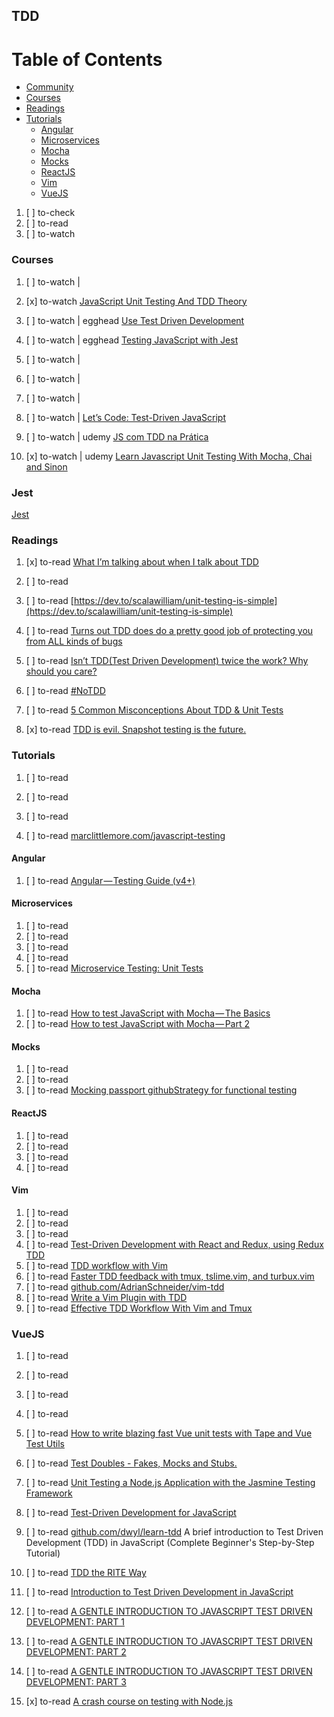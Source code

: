 ## TDD

# Table of Contents
<!-- MarkdownTOC depth=4 -->
  - [Community](#community)
  - [Courses](#courses)
  - [Readings](#readings)
  - [Tutorials](#tutorials)
    - [Angular](#angular)
    - [Microservices](#microservices)
    - [Mocha](#mocha)
    - [Mocks](#mocks)
    - [ReactJS](#reactjs)
    - [Vim](#vim)
    - [VueJS](#vuejs)
<!-- /MarkdownTOC -->

  1. [ ] to-check []()
  1. [ ] to-read []()
  1. [ ] to-watch []()

### Courses

  1. [ ] to-watch |  []()

  1. [x] to-watch [JavaScript Unit Testing And TDD Theory](https://www.hirez.io/c/javascript-unit-testing-and-tdd-theory/e/tdd-theory-course-introduction)

  1. [ ] to-watch | egghead [Use Test Driven Development](https://egghead.io/lessons/javascript-use-test-driven-development?pl=testing-javascript-with-jest-a36c4074)
  1. [ ] to-watch | egghead [Testing JavaScript with Jest](https://egghead.io/playlists/testing-javascript-with-jest-a36c4074)
  1. [ ] to-watch |  []()
  1. [ ] to-watch |  []()
  1. [ ] to-watch |  []()
  1. [ ] to-watch |  [Let’s Code: Test-Driven JavaScript](https://www.letscodejavascript.com/)

  1. [ ] to-watch | udemy [JS com TDD na Prática](https://www.udemy.com/js-com-tdd-na-pratica/learn/v4/overview)
  1. [x] to-watch | udemy [Learn Javascript Unit Testing With Mocha, Chai and Sinon](https://www.udemy.com/learn-javascript-unit-testing-with-mocha-chai-and-sinon/learn/v4/overview)

### Jest

  [Jest](jest.md)

### Readings

  1. [x] to-read [What I’m talking about when I talk about TDD](https://medium.com/@ramtop/what-im-talking-about-when-i-talk-about-tdd-546a383468be)

  1. [ ] to-read []()
  1. [ ] to-read [https://dev.to/scalawilliam/unit-testing-is-simple](https://dev.to/scalawilliam/unit-testing-is-simple)
  1. [ ] to-read [Turns out TDD does do a pretty good job of protecting you from ALL kinds of bugs](https://medium.com/@_ericelliott/turns-out-tdd-does-do-a-pretty-good-job-of-protecting-you-from-all-kinds-of-bugs-168bcffd29c5)
  1. [ ] to-read [Isn’t TDD(Test Driven Development) twice the work? Why should you care?](https://codeburst.io/isnt-tdd-test-driven-development-twice-the-work-why-should-you-care-4ddcabeb3df9)

  1. [ ] to-read [#NoTDD](https://blogs.msdn.microsoft.com/ericgu/2017/06/22/notdd/?utm_content=buffer2bd27)

  1. [ ] to-read [5 Common Misconceptions About TDD & Unit Tests](https://medium.com/javascript-scene/5-common-misconceptions-about-tdd-unit-tests-863d5beb3ce9)
  1. [x] to-read [TDD is evil. Snapshot testing is the future.](https://medium.com/@BetterCallSky/tdd-is-evil-snapshot-testing-is-the-future-a43e20c9f630)

### Tutorials

  1. [ ] to-read []()
  1. [ ] to-read []()
  1. [ ] to-read []()

  1. [ ] to-read [marclittlemore.com/javascript-testing](https://www.marclittlemore.com/javascript-testing/)

#### Angular

  1. [ ] to-read [Angular — Testing Guide (v4+)](https://medium.com/google-developer-experts/angular-2-testing-guide-a485b6cb1ef0)

#### Microservices

  1. [ ] to-read []()
  1. [ ] to-read []()
  1. [ ] to-read []()
  1. [ ] to-read []()
  1. [ ] to-read [Microservice Testing: Unit Tests](https://medium.com/@nathankpeck/microservice-testing-unit-tests-d795194fe14e)

#### Mocha

  1. [ ] to-read [How to test JavaScript with Mocha — The Basics](https://codeburst.io/how-to-test-javascript-with-mocha-the-basics-80132324752e)
  1. [ ] to-read [How to test JavaScript with Mocha — Part 2](https://codeburst.io/how-to-test-javascript-with-mocha-part-2-2d83fcb6101a)

#### Mocks

  1. [ ] to-read []()
  1. [ ] to-read []()
  1. [ ] to-read [Mocking passport githubStrategy for functional testing](https://medium.com/chingu/mocking-passport-githubstrategy-for-functional-testing-33e7ed4f9aa3)

#### ReactJS

  1. [ ] to-read []()
  1. [ ] to-read []()
  1. [ ] to-read []()
  1. [ ] to-read []()

#### Vim

  1. [ ] to-read []()
  1. [ ] to-read []()
  1. [ ] to-read []()
  1. [ ] to-read [Test-Driven Development with React and Redux, using Redux TDD](https://medium.freecodecamp.org/test-driven-development-with-react-and-redux-using-redux-tdd-3fd3be299918)
  1. [ ] to-read [TDD workflow with Vim](https://medium.com/@shxfee/tdd-workflow-with-vim-173264280530)
  1. [ ] to-read [Faster TDD feedback with tmux, tslime.vim, and turbux.vim](http://joshuadavey.com/2012/01/10/faster-tdd-feedback-with-tmux-tslime-vim-and-turbux/)
  1. [ ] to-read [github.com/AdrianSchneider/vim-tdd](https://github.com/AdrianSchneider/vim-tdd)
  1. [ ] to-read [Write a Vim Plugin with TDD](https://robots.thoughtbot.com/write-a-vim-plugin-with-tdd)
  1. [ ] to-read [Effective TDD Workflow With Vim and Tmux](http://www.blog.bdauria.com/?p=147)

### VueJS

  1. [ ] to-read []()
  1. [ ] to-read []()
  1. [ ] to-read []()
  1. [ ] to-read []()
  1. [ ] to-read [How to write blazing fast Vue unit tests with Tape and Vue Test Utils](https://medium.freecodecamp.org/how-to-write-blazing-fast-vue-unit-tests-with-tape-and-vue-test-utils-be069ccd4acf)




  1. [ ] to-read [Test Doubles - Fakes, Mocks and Stubs.](https://dev.to/milipski/test-doubles---fakes-mocks-and-stubs)
  1. [ ] to-read [Unit Testing a Node.js Application with the Jasmine Testing Framework](https://www.thepolyglotdeveloper.com/2017/08/unit-testing-node-js-application-jasmine-testing-framework/)
  1. [ ] to-read [Test-Driven Development for JavaScript](https://blog.codeship.com/test-driven-development-for-javascript/)
  1. [ ] to-read [github.com/dwyl/learn-tdd](https://github.com/dwyl/learn-tdd) A brief introduction to Test Driven Development (TDD) in JavaScript (Complete Beginner's Step-by-Step Tutorial)
  1. [ ] to-read [TDD the RITE Way](https://medium.com/javascript-scene/tdd-the-rite-way-53c9b46f45e3)
  1. [ ] to-read [Introduction to Test Driven Development in JavaScript](https://www.pluralsight.com/guides/front-end-javascript/introduction-to-test-driven-development-in-javascript)
  1. [ ] to-read [A GENTLE INTRODUCTION TO JAVASCRIPT TEST DRIVEN DEVELOPMENT: PART 1](https://jrsinclair.com/articles/2016/gentle-introduction-to-javascript-tdd-intro/)
  1. [ ] to-read [A GENTLE INTRODUCTION TO JAVASCRIPT TEST DRIVEN DEVELOPMENT: PART 2](https://jrsinclair.com/articles/2016/gentle-introduction-to-javascript-tdd-ajax/)
  1. [ ] to-read [A GENTLE INTRODUCTION TO JAVASCRIPT TEST DRIVEN DEVELOPMENT: PART 3](https://jrsinclair.com/articles/2016/gentle-introduction-to-javascript-tdd-html-dom/)

  1. [x] to-read [A crash course on testing with Node.js](https://hackernoon.com/a-crash-course-on-testing-with-node-js-6c7428d3da02)
